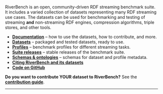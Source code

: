 RiverBench is an open, community-driven RDF streaming benchmark suite. It includes a varied collection of datasets representing many RDF streaming use cases. The datasets can be used for benchmarking and testing of streaming **and** non-streaming RDF engines, compression algorithms, triple stores, and other tools.

- **[Documentation](documentation)** – how to use the datasets, how to contribute, and more.
- **[Datasets](datasets)** – packaged and tested datasets, ready to use.
- **[Profiles](profiles)** – benchmark profiles for different streaming tasks.
- **[Suite releases](v)** – stable releases of the benchmark suite.
- **[Schemas & ontologies](schema)** – schemas for dataset and profile metadata.
- **[Citing RiverBench and its datasets](documentation/licensing)**
- **[Code on GitHub](https://github.com/RiverBench)**

**Do you want to contribute YOUR dataset to RiverBench?** See the **[contribution guide](documentation/contribute)**.

----
